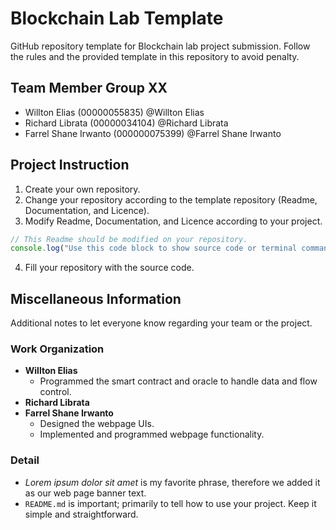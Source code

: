 # Blockchain Lab Template
GitHub repository template for Blockchain lab project submission. Follow the rules and the provided template in this repository to avoid penalty.

## Team Member Group XX
- Willton Elias (00000055835) @Willton Elias
- Richard Librata (00000034104) @Richard Librata
- Farrel Shane Irwanto (000000075399) @Farrel Shane Irwanto

## Project Instruction
1. Create your own repository.
2. Change your repository according to the template repository (Readme, Documentation, and Licence).
3. Modify Readme, Documentation, and Licence according to your project.
```js
// This Readme should be modified on your repository.
console.log("Use this code block to show source code or terminal command to install / run your project.")
```
4. Fill your repository with the source code.

## Miscellaneous Information
Additional notes to let everyone know regarding your team or the project.

### Work Organization
- **Willton Elias**
  - Programmed the smart contract and oracle to handle data and flow control.
- **Richard Librata**
- **Farrel Shane Irwanto**
  - Designed the webpage UIs.
  - Implemented and programmed webpage functionality.

### Detail
- *Lorem ipsum dolor sit amet* is my favorite phrase, therefore we added it as our web page banner text.
- `README.md` is important; primarily to tell how to use your project. Keep it simple and straightforward.
